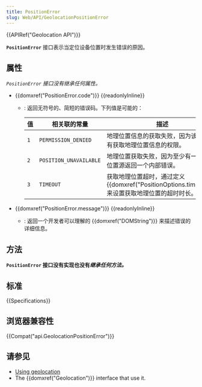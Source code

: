 ```yaml
---
title: PositionError
slug: Web/API/GeolocationPositionError
---
```

{{APIRef("Geolocation API")}}

**`PositionError`** 接口表示当定位设备位置时发生错误的原因。

## 属性

_`PositionError` 接口没有继承任何属性。_

- {{domxref("PositionError.code")}} {{readonlyInline}}

  - : 返回无符号的、简短的错误码。下列值是可能的：

    | 值  | 相关联的常量           | 描述                                                                                                          |
    | --- | ---------------------- | ------------------------------------------------------------------------------------------------------------- |
    | `1` | `PERMISSION_DENIED`    | 地理位置信息的获取失败，因为该页面没有获取地理位置信息的权限。                                                |
    | `2` | `POSITION_UNAVAILABLE` | 地理位置获取失败，因为至少有一个内部位置源返回一个内部错误。                                                  |
    | `3` | `TIMEOUT`              | 获取地理位置超时，通过定义{{domxref("PositionOptions.timeout")}} 来设置获取地理位置的超时时长。 |

- {{domxref("PositionError.message")}} {{readonlyInline}}
  - : 返回一个开发者可以理解的 {{domxref("DOMString")}} 来描述错误的详细信息。

## 方法

**`PositionError` 接口没有实现也没有*继承任何方法。***

## 标准

{{Specifications}}

## 浏览器兼容性

{{Compat("api.GeolocationPositionError")}}

## 请参见

- [Using geolocation](/zh-CN/docs/WebAPI/Using_geolocation)
- The {{domxref("Geolocation")}} interface that use it.
